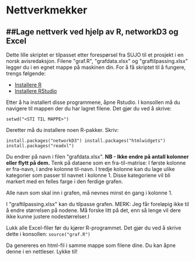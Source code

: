 # Nettverkmekker
##Lage nettverk ved hjelp av R, networkD3 og Excel
---
Dette lille skriptet er tilpasset etter forespørsel fra SUJO til et prosjekt i en norsk avisredaksjon.
Filene "graf.R", "grafdata.xlsx" og "graftilpassing.xlsx" legger du i en egnet mappe på maskinen din. 
For å få skriptet til å fungere, trengs følgende:

- [Installere R](https://cran.uib.no/)
- [Installere RStudio](https://www.rstudio.com/products/rstudio/download/#download)

Etter å ha installert disse programmene, åpne Rstudio. I konsollen må du navigere til mappen der du har lagret filene. Det gjør du ved å skrive:

`setwd("<STI TIL MAPPE>")`

Deretter må du installere noen R-pakker. Skriv:

`install.packages("networkD3")
install.packages("htmlwidgets")
install.packages("readxl")
`

Du endrer på navn i filen "grafdata.xlsx". **NB - Ikke endre på antall kolonner eller flytt på dem.** Tenk på dataene som en fra-til-matrise: I første kolonne er fra-navn, i andre kolonne til-navn.
I tredje kolonne kan du lage ulike kategorier som passer til navnet i kolonne 1. Disse kategoriene vil bli markert med en felles farge i den ferdige grafen.

Alle navn som skal inn i grafen, må nevnes minst én gang i kolonne 1.

I "graftilpassing.xlsx" kan du tilpasse grafen. MERK: Jeg får foreløpig ikke til å endre størrelsen på nodene. Må forske litt på det, enn så lenge vil dere ikke kunne justere nodestørrelser.I

Lukk alle Excel-filer før du kjører R-programmet. Det gjør du ved å skrive dette i konsollen:
`source("graf.R")`

Da genereres en html-fil i samme mappe som filene dine. Du kan åpne denne i en nettleser.
Lykke til!
